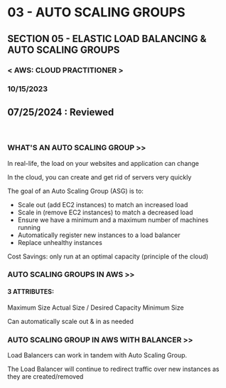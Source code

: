 # 03 - AUTO SCALING GROUPS

## SECTION 05 - ELASTIC LOAD BALANCING & AUTO SCALING GROUPS <br>

### < AWS: CLOUD PRACTITIONER > <br>

### 10/15/2023 <br>

## 07/25/2024 : Reviewed <br>

<br>

### WHAT'S AN AUTO SCALING GROUP >>

In real-life, the load on your websites and application can change

In the cloud, you can create and get rid of servers very quickly

The goal of an Auto Scaling Group (ASG) is to:
  - Scale out (add EC2 instances) to match an increased load
  - Scale in (remove EC2 instances) to match a decreased load
  - Ensure we have a minimum and a maximum number of machines running
  - Automatically register new instances to a load balancer
  - Replace unhealthy instances

Cost Savings: only run at an optimal capacity (principle of the cloud)
<br>

### AUTO SCALING GROUPS IN AWS >>

#### 3 ATTRIBUTES:
Maximum Size
Actual Size / Desired Capacity
Minimum Size

Can automatically scale out & in as needed
<br>

### AUTO SCALING GROUP IN AWS WITH BALANCER >>

Load Balancers can work in tandem with Auto Scaling Group.

The Load Balancer will continue to redirect traffic over new instances as they are created/removed
<br>
